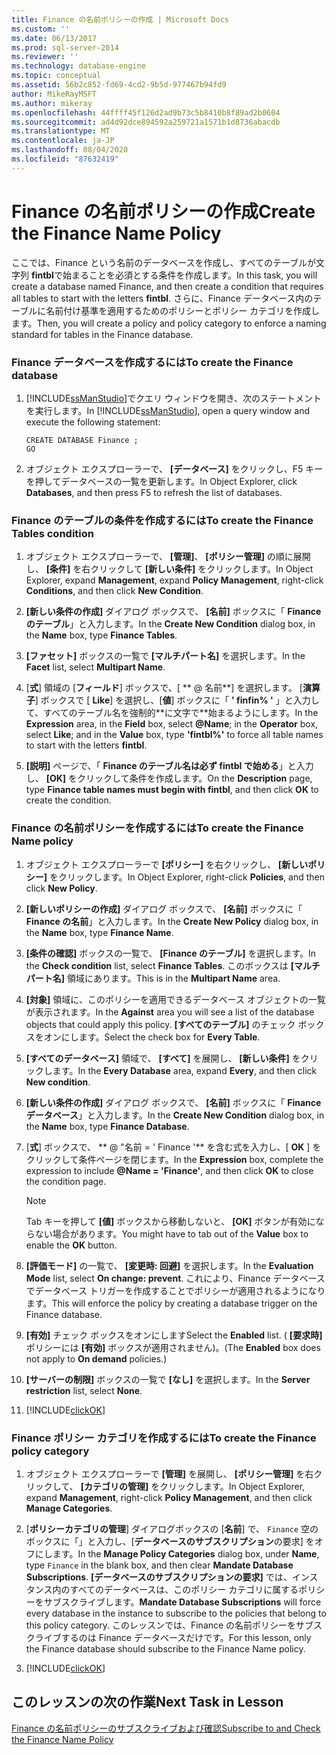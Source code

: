 ```yaml
---
title: Finance の名前ポリシーの作成 | Microsoft Docs
ms.custom: ''
ms.date: 06/13/2017
ms.prod: sql-server-2014
ms.reviewer: ''
ms.technology: database-engine
ms.topic: conceptual
ms.assetid: 56b2c852-fd69-4cd2-9b5d-977467b94fd9
author: MikeRayMSFT
ms.author: mikeray
ms.openlocfilehash: 44ffff45f126d2ad9b73c5b8410b8f89ad2b0604
ms.sourcegitcommit: ad4d92dce894592a259721a1571b1d8736abacdb
ms.translationtype: MT
ms.contentlocale: ja-JP
ms.lasthandoff: 08/04/2020
ms.locfileid: "87632419"
---
```

# <a name="create-the-finance-name-policy"></a><span data-ttu-id="51ffb-102">Finance の名前ポリシーの作成</span><span class="sxs-lookup"><span data-stu-id="51ffb-102">Create the Finance Name Policy</span></span>
  <span data-ttu-id="51ffb-103">ここでは、Finance という名前のデータベースを作成し、すべてのテーブルが文字列 **fintbl**で始まることを必須とする条件を作成します。</span><span class="sxs-lookup"><span data-stu-id="51ffb-103">In this task, you will create a database named Finance, and then create a condition that requires all tables to start with the letters **fintbl**.</span></span> <span data-ttu-id="51ffb-104">さらに、Finance データベース内のテーブルに名前付け基準を適用するためのポリシーとポリシー カテゴリを作成します。</span><span class="sxs-lookup"><span data-stu-id="51ffb-104">Then, you will create a policy and policy category to enforce a naming standard for tables in the Finance database.</span></span>  
  
### <a name="to-create-the-finance-database"></a><span data-ttu-id="51ffb-105">Finance データベースを作成するには</span><span class="sxs-lookup"><span data-stu-id="51ffb-105">To create the Finance database</span></span>  
  
1.  <span data-ttu-id="51ffb-106">[!INCLUDE[ssManStudio](../../includes/ssmanstudio-md.md)]でクエリ ウィンドウを開き、次のステートメントを実行します。</span><span class="sxs-lookup"><span data-stu-id="51ffb-106">In [!INCLUDE[ssManStudio](../../includes/ssmanstudio-md.md)], open a query window and execute the following statement:</span></span>  
  
    ```  
    CREATE DATABASE Finance ;  
    GO  
    ```  
  
2.  <span data-ttu-id="51ffb-107">オブジェクト エクスプローラーで、 **[データベース]** をクリックし、F5 キーを押してデータベースの一覧を更新します。</span><span class="sxs-lookup"><span data-stu-id="51ffb-107">In Object Explorer, click **Databases**, and then press F5 to refresh the list of databases.</span></span>  
  
### <a name="to-create-the-finance-tables-condition"></a><span data-ttu-id="51ffb-108">Finance のテーブルの条件を作成するには</span><span class="sxs-lookup"><span data-stu-id="51ffb-108">To create the Finance Tables condition</span></span>  
  
1.  <span data-ttu-id="51ffb-109">オブジェクト エクスプローラーで、 **[管理]**、 **[ポリシー管理]** の順に展開し、 **[条件]** を右クリックして **[新しい条件]** をクリックします。</span><span class="sxs-lookup"><span data-stu-id="51ffb-109">In Object Explorer, expand **Management**, expand **Policy Management**, right-click **Conditions**, and then click **New Condition**.</span></span>  
  
2.  <span data-ttu-id="51ffb-110">**[新しい条件の作成]** ダイアログ ボックスで、 **[名前]** ボックスに「 **Finance のテーブル**」と入力します。</span><span class="sxs-lookup"><span data-stu-id="51ffb-110">In the **Create New Condition** dialog box, in the **Name** box, type **Finance Tables**.</span></span>  
  
3.  <span data-ttu-id="51ffb-111">**[ファセット]** ボックスの一覧で **[マルチパート名]** を選択します。</span><span class="sxs-lookup"><span data-stu-id="51ffb-111">In the **Facet** list, select **Multipart Name**.</span></span>  
  
4.  <span data-ttu-id="51ffb-112">[**式**] 領域の [**フィールド**] ボックスで、[ \*\* \@ 名前**] を選択します。 [**演算子**] ボックスで [ **Like**] を選択し、[**値**] ボックスに「 **' finfin% '** 」と入力して、すべてのテーブル名を強制的**に文字で\*\*始まるようにします。</span><span class="sxs-lookup"><span data-stu-id="51ffb-112">In the **Expression** area, in the **Field** box, select **\@Name**; in the **Operator** box, select **Like**; and in the **Value** box, type **'fintbl%'** to force all table names to start with the letters **fintbl**.</span></span>  
  
5.  <span data-ttu-id="51ffb-113">**[説明]** ページで、「 **Finance のテーブル名は必ず fintbl で始める**」と入力し、 **[OK]** をクリックして条件を作成します。</span><span class="sxs-lookup"><span data-stu-id="51ffb-113">On the **Description** page, type **Finance table names must begin with fintbl**, and then click **OK** to create the condition.</span></span>  
  
### <a name="to-create-the-finance-name-policy"></a><span data-ttu-id="51ffb-114">Finance の名前ポリシーを作成するには</span><span class="sxs-lookup"><span data-stu-id="51ffb-114">To create the Finance Name policy</span></span>  
  
1.  <span data-ttu-id="51ffb-115">オブジェクト エクスプローラーで **[ポリシー]** を右クリックし、 **[新しいポリシー]** をクリックします。</span><span class="sxs-lookup"><span data-stu-id="51ffb-115">In Object Explorer, right-click **Policies**, and then click **New Policy**.</span></span>  
  
2.  <span data-ttu-id="51ffb-116">**[新しいポリシーの作成]** ダイアログ ボックスで、 **[名前]** ボックスに「 **Finance の名前**」と入力します。</span><span class="sxs-lookup"><span data-stu-id="51ffb-116">In the **Create New Policy** dialog box, in the **Name** box, type **Finance Name**.</span></span>  
  
3.  <span data-ttu-id="51ffb-117">**[条件の確認]** ボックスの一覧で、 **[Finance のテーブル]** を選択します。</span><span class="sxs-lookup"><span data-stu-id="51ffb-117">In the **Check condition** list, select **Finance Tables**.</span></span> <span data-ttu-id="51ffb-118">このボックスは **[マルチパート名]** 領域にあります。</span><span class="sxs-lookup"><span data-stu-id="51ffb-118">This is in the **Multipart Name** area.</span></span>  
  
4.  <span data-ttu-id="51ffb-119">**[対象]** 領域に、このポリシーを適用できるデータベース オブジェクトの一覧が表示されます。</span><span class="sxs-lookup"><span data-stu-id="51ffb-119">In the **Against** area you will see a list of the database objects that could apply this policy.</span></span> <span data-ttu-id="51ffb-120">**[すべてのテーブル]** のチェック ボックスをオンにします。</span><span class="sxs-lookup"><span data-stu-id="51ffb-120">Select the check box for **Every Table**.</span></span>  
  
5.  <span data-ttu-id="51ffb-121">**[すべてのデータベース]** 領域で、 **[すべて]** を展開し、 **[新しい条件]** をクリックします。</span><span class="sxs-lookup"><span data-stu-id="51ffb-121">In the **Every Database** area, expand **Every**, and then click **New condition**.</span></span>  
  
6.  <span data-ttu-id="51ffb-122">**[新しい条件の作成]** ダイアログ ボックスで、 **[名前]** ボックスに「 **Finance データベース**」と入力します。</span><span class="sxs-lookup"><span data-stu-id="51ffb-122">In the **Create New Condition** dialog box, in the **Name** box, type **Finance Database**.</span></span>  
  
7.  <span data-ttu-id="51ffb-123">[**式**] ボックスで、 \*\* \@ "名前 = ' Finance '\*\* を含む式を入力し、[ **OK** ] をクリックして条件ページを閉じます。</span><span class="sxs-lookup"><span data-stu-id="51ffb-123">In the **Expression** box, complete the expression to include **\@Name = 'Finance'**, and then click **OK** to close the condition page.</span></span>  
  
    > [!NOTE]  
    >  <span data-ttu-id="51ffb-124">Tab キーを押して **[値]** ボックスから移動しないと、 **[OK]** ボタンが有効にならない場合があります。</span><span class="sxs-lookup"><span data-stu-id="51ffb-124">You might have to tab out of the **Value** box to enable the **OK** button.</span></span>  
  
8.  <span data-ttu-id="51ffb-125">**[評価モード]** の一覧で、 **[変更時: 回避]** を選択します。</span><span class="sxs-lookup"><span data-stu-id="51ffb-125">In the **Evaluation Mode** list, select **On change: prevent**.</span></span> <span data-ttu-id="51ffb-126">これにより、Finance データベースでデータベース トリガーを作成することでポリシーが適用されるようになります。</span><span class="sxs-lookup"><span data-stu-id="51ffb-126">This will enforce the policy by creating a database trigger on the Finance database.</span></span>  
  
9. <span data-ttu-id="51ffb-127">**[有効]** チェック ボックスをオンにします</span><span class="sxs-lookup"><span data-stu-id="51ffb-127">Select the **Enabled** list.</span></span> <span data-ttu-id="51ffb-128">( **[要求時]** ポリシーには **[有効]** ボックスが適用されません)。</span><span class="sxs-lookup"><span data-stu-id="51ffb-128">(The **Enabled** box does not apply to **On demand** policies.)</span></span>  
  
10. <span data-ttu-id="51ffb-129">**[サーバーの制限]** ボックスの一覧で **[なし]** を選択します。</span><span class="sxs-lookup"><span data-stu-id="51ffb-129">In the **Server restriction** list, select **None**.</span></span>  
  
11. [!INCLUDE[clickOK](../../includes/clickok-md.md)]  
  
### <a name="to-create-the-finance-policy-category"></a><span data-ttu-id="51ffb-130">Finance ポリシー カテゴリを作成するには</span><span class="sxs-lookup"><span data-stu-id="51ffb-130">To create the Finance policy category</span></span>  
  
1.  <span data-ttu-id="51ffb-131">オブジェクト エクスプローラーで **[管理]** を展開し、 **[ポリシー管理]** を右クリックして、 **[カテゴリの管理]** をクリックします。</span><span class="sxs-lookup"><span data-stu-id="51ffb-131">In Object Explorer, expand **Management**, right-click **Policy Management**, and then click **Manage Categories**.</span></span>  
  
2.  <span data-ttu-id="51ffb-132">[**ポリシーカテゴリの管理**] ダイアログボックスの [**名前**] で、 `Finance` 空のボックスに「」と入力し、[**データベースのサブスクリプション**の要求] をオフにします。</span><span class="sxs-lookup"><span data-stu-id="51ffb-132">In the **Manage Policy Categories** dialog box, under **Name**, type `Finance` in the blank box, and then clear **Mandate Database Subscriptions**.</span></span> <span data-ttu-id="51ffb-133">**[データベースのサブスクリプションの要求]** では、インスタンス内のすべてのデータベースは、このポリシー カテゴリに属するポリシーをサブスクライブします。</span><span class="sxs-lookup"><span data-stu-id="51ffb-133">**Mandate Database Subscriptions** will force every database in the instance to subscribe to the policies that belong to this policy category.</span></span> <span data-ttu-id="51ffb-134">このレッスンでは、Finance の名前ポリシーをサブスクライブするのは Finance データベースだけです。</span><span class="sxs-lookup"><span data-stu-id="51ffb-134">For this lesson, only the Finance database should subscribe to the Finance Name policy.</span></span>  
  
3.  [!INCLUDE[clickOK](../../includes/clickok-md.md)]  
  
## <a name="next-task-in-lesson"></a><span data-ttu-id="51ffb-135">このレッスンの次の作業</span><span class="sxs-lookup"><span data-stu-id="51ffb-135">Next Task in Lesson</span></span>  
 [<span data-ttu-id="51ffb-136">Finance の名前ポリシーのサブスクライブおよび確認</span><span class="sxs-lookup"><span data-stu-id="51ffb-136">Subscribe to and Check the Finance Name Policy</span></span>](lesson-2-2-subscribe-to-and-check-the-finance-name-policy.md)  
  
  
